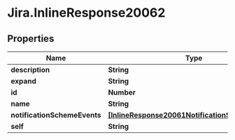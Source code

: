 # Jira.InlineResponse20062

## Properties

Name | Type | Description | Notes
------------ | ------------- | ------------- | -------------
**description** | **String** |  | 
**expand** | **String** |  | 
**id** | **Number** |  | 
**name** | **String** |  | 
**notificationSchemeEvents** | [**[InlineResponse20061NotificationSchemeEvents]**](InlineResponse20061NotificationSchemeEvents.md) |  | 
**self** | **String** |  | 


